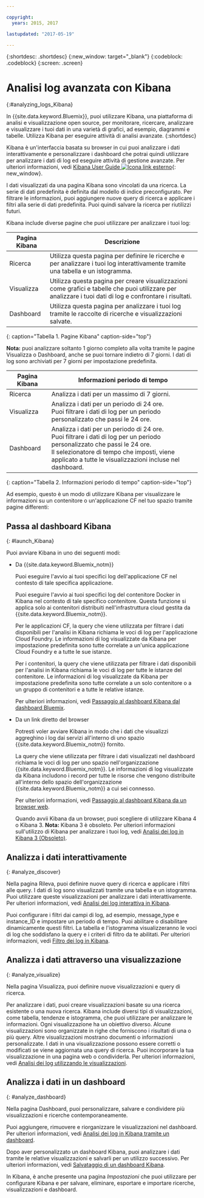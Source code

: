 ```yaml
---

copyright:
  years: 2015, 2017

lastupdated: "2017-05-19"

---
```



{:shortdesc: .shortdesc}
{:new_window: target="_blank"}
{:codeblock: .codeblock}
{:screen: .screen}

# Analisi log avanzata con Kibana
{:#analyzing_logs_Kibana}

In {{site.data.keyword.Bluemix}}, puoi utilizzare Kibana, una piattaforma di analisi e visualizzazione open source, per monitorare, ricercare, analizzare e visualizzare i tuoi dati in una varietà di grafici, ad esempio, diagrammi e tabelle. Utilizza Kibana per eseguire attività di analisi avanzate.
{:shortdesc}

Kibana è un'interfaccia basata su browser in cui puoi analizzare i dati interattivamente e personalizzare i dashboard che potrai quindi utilizzare per analizzare i dati di log ed eseguire attività di gestione avanzate. Per ulteriori informazioni, vedi [Kibana User Guide ![Icona link esterno](../../../icons/launch-glyph.svg "Icona link esterno")](https://www.elastic.co/guide/en/kibana/4.1/index.html){: new_window}.

I dati visualizzati da una pagina Kibana sono vincolati da una ricerca. La serie di dati predefinita è definita dal modello di indice preconfigurato. Per filtrare le informazioni, puoi aggiungere nuove query di ricerca e applicare i filtri alla serie di dati predefinita. Puoi quindi salvare la ricerca per riutilizzi futuri. 

Kibana include diverse pagine che puoi utilizzare per analizzare i tuoi log:

| Pagina Kibana | Descrizione |
|-------------|-------------|
| Ricerca | Utilizza questa pagina per definire le ricerche e per analizzare i tuoi log interattivamente tramite una tabella e un istogramma. |
| Visualizza | Utilizza questa pagina per creare visualizzazioni come grafici e tabelle che puoi utilizzare per analizzare i tuoi dati di log e confrontare i risultati.  |
| Dashboard | Utilizza questa pagina per analizzare i tuoi log tramite le raccolte di ricerche e visualizzazioni salvate.  |
{: caption="Tabella 1. Pagine Kibana" caption-side="top"}

**Nota:** puoi analizzare soltanto 1 giorno completo alla volta tramite le pagine Visualizza o Dashboard, anche se puoi tornare indietro di 7 giorni. I dati di log sono archiviati per 7 giorni per impostazione predefinita. 

| Pagina Kibana | Informazioni periodo di tempo |
|-------------|-------------------------|
| Ricerca | Analizza i dati per un massimo di 7 giorni. |
| Visualizza | Analizza i dati per un periodo di 24 ore. <br> Puoi filtrare i dati di log per un periodo personalizzato che passi le 24 ore.  |
| Dashboard | Analizza i dati per un periodo di 24 ore. <br> Puoi filtrare i dati di log per un periodo personalizzato che passi le 24 ore. <br> Il selezionatore di tempo che imposti, viene applicato a tutte le visualizzazioni incluse nel dashboard. |
{: caption="Tabella 2. Informazioni periodo di tempo" caption-side="top"}

Ad esempio, questo è un modo di utilizzare Kibana per visualizzare le informazioni su un contenitore o un'applicazione CF nel tuo spazio tramite pagine differenti:

## Passa al dashboard Kibana
{: #launch_Kibana}

Puoi avviare Kibana in uno dei seguenti modi:

* Da {{site.data.keyword.Bluemix_notm}}

    Puoi eseguire l'avvio ai tuoi specifici log dell'applicazione CF nel contesto di tale specifica applicazione.
    
    Puoi eseguire l'avvio ai tuoi specifici log del contenitore Docker in Kibana nel contesto di tale specifico contenitore. Questa funzione si applica solo ai contenitori distribuiti nell'infrastruttura cloud gestita da {{site.data.keyword.Bluemix_notm}}.
    
    Per le applicazioni CF, la query che viene utilizzata per filtrare i dati disponibili per l'analisi in Kibana richiama le voci di log per l'applicazione Cloud Foundry. Le informazioni di log visualizzate da Kibana per impostazione predefinita sono tutte correlate a un'unica applicazione Cloud Foundry e a tutte le sue istanze. 
    
    Per i contenitori, la query che viene utilizzata per filtrare i dati disponibili per l'analisi in Kibana richiama le voci di log per tutte le istanze del contenitore. Le informazioni di log visualizzate da Kibana per impostazione predefinita sono tutte correlate a un solo contenitore o a un gruppo di contenitori e a tutte le relative istanze. 
    
    Per ulteriori informazioni, vedi [Passaggio al dashboard Kibana dal dashboard Bluemix](k4_launch.html#launch_Kibana_from_bluemix).

* Da un link diretto del browser

    Potresti voler avviare Kibana in modo che i dati che visualizzi aggreghino i log dai servizi all'interno di uno spazio {{site.data.keyword.Bluemix_notm}} fornito.
    
    La query che viene utilizzata per filtrare i dati visualizzati nel dashboard richiama le voci di log per uno spazio nell'organizzazione {{site.data.keyword.Bluemix_notm}}. Le informazioni di log visualizzate da Kibana includono i record per tutte le risorse che vengono distribuite all'interno dello spazio dell'organizzazione {{site.data.keyword.Bluemix_notm}} a cui sei connesso. 
    
    Per ulteriori informazioni, vedi [Passaggio al dashboard Kibana da un browser web](k4_launch.html#launch_Kibana_from_browser).
    
    Quando avvii Kibana da un browser, puoi scegliere di utilizzare Kibana 4 o Kibana 3. **Nota:** Kibana 3 è obsoleto. Per ulteriori informazioni sull'utilizzo di Kibana per analizzare i tuoi log, vedi [Analisi dei log in Kibana 3 (Obsoleto)](../logging_view_kibana3.html#analyzing_logs_Kibana3).


## Analizza i dati interattivamente
{: #analyze_discover}

Nella pagina Rileva, puoi definire nuove query di ricerca e applicare i filtri alle query. I dati di log sono visualizzati tramite una tabella e un istogramma. Puoi utilizzare queste visualizzazioni per analizzare i dati interattivamente. Per ulteriori informazioni, vedi [Analisi dei log interattiva in Kibana](logging_kibana_analize_logs_interactively.html#kibana_analize_logs_interactively).

Puoi configurare i filtri dai campi di log, ad esempio, message_type e instance_ID e impostare un periodo di tempo. Puoi abilitare o disabilitare dinamicamente questi filtri. La tabella e l'istogramma visualizzeranno le voci di log che soddisfano la query e i criteri di filtro da te abilitati. Per ulteriori informazioni, vedi [Filtro dei log in Kibana](k4_filter_logs.html#k4_filter_logs).

## Analizza i dati attraverso una visualizzazione
{: #analyze_visualize}
    
Nella pagina Visualizza, puoi definire nuove visualizzazioni e query di ricerca.

Per analizzare i dati, puoi creare visualizzazioni basate su una ricerca esistente o una nuova ricerca. Kibana include diversi tipi di visualizzazioni, come tabella, tendenze e istogramma, che puoi utilizzare per analizzare le informazioni. Ogni visualizzazione ha un obiettivo diverso. Alcune visualizzazioni sono organizzate in righe che forniscono i risultati di una o più query. Altre visualizzazioni mostrano documenti o informazioni personalizzate. I dati in una visualizzazione possono essere corretti o modificati se viene aggiornata una query di ricerca. Puoi incorporare la tua visualizzazione in una pagina web o condividerla. Per ulteriori informazioni, vedi [Analisi dei log utilizzando le visualizzazioni](logging_kibana_visualizations.html#logging_kibana_visualizations).

## Analizza i dati in un dashboard
{: #analyze_dashboard}

Nella pagina Dashboard, puoi personalizzare, salvare e condividere più visualizzazioni e ricerche contemporaneamente. 

Puoi aggiungere, rimuovere e riorganizzare le visualizzazioni nel dashboard. Per ulteriori informazioni, vedi [Analisi dei log in Kibana tramite un dashboard](logging_kibana_analize_logs_dashboard.html#kibana_analize_logs_dashboard).
    
Dopo aver personalizzato un dashboard Kibana, puoi analizzare i dati tramite le relative visualizzazioni e salvarli per un utilizzo successivo. Per ulteriori informazioni, vedi [Salvataggio di un dashboard Kibana](logging_kibana_analize_logs_dashboard.html#k4_dashboard_save).

In Kibana, è anche presente una pagina *Impostazioni* che puoi utilizzare per configurare Kibana e per salvare, eliminare, esportare e importare ricerche, visualizzazioni e dashboard.


